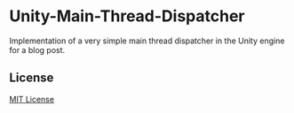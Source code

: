 # Unity-Main-Thread-Dispatcher

Implementation of a very simple main thread dispatcher in the Unity engine for a blog post.

## License

[MIT License](https://github.com/iozsaygi/unity-main-thread-dispatcher/blob/main/LICENSE)
